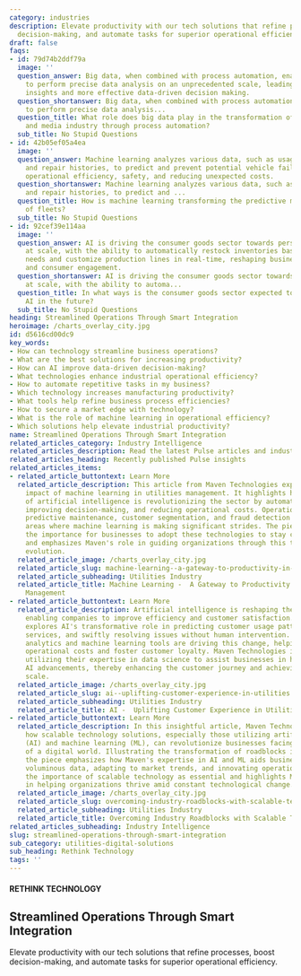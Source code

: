 ```yaml
---
category: industries
description: Elevate productivity with our tech solutions that refine processes, boost
  decision-making, and automate tasks for superior operational efficiency.
draft: false
faqs:
- id: 79d74b2ddf79a
  image: ''
  question_answer: Big data, when combined with process automation, enables businesses
    to perform precise data analysis on an unprecedented scale, leading to strategic
    insights and more effective data-driven decision making.
  question_shortanswer: Big data, when combined with process automation, enables businesses
    to perform precise data analysis...
  question_title: What role does big data play in the transformation of the communication
    and media industry through process automation?
  sub_title: No Stupid Questions
- id: 42b05ef05a4ea
  image: ''
  question_answer: Machine learning analyzes various data, such as usage patterns
    and repair histories, to predict and prevent potential vehicle failures, enhancing
    operational efficiency, safety, and reducing unexpected costs.
  question_shortanswer: Machine learning analyzes various data, such as usage patterns
    and repair histories, to predict and ...
  question_title: How is machine learning transforming the predictive maintenance
    of fleets?
  sub_title: No Stupid Questions
- id: 92cef39e114aa
  image: ''
  question_answer: AI is driving the consumer goods sector towards personalization
    at scale, with the ability to automatically restock inventories based on consumer
    needs and customize production lines in real-time, reshaping business intelligence
    and consumer engagement.
  question_shortanswer: AI is driving the consumer goods sector towards personalization
    at scale, with the ability to automa...
  question_title: In what ways is the consumer goods sector expected to evolve with
    AI in the future?
  sub_title: No Stupid Questions
heading: Streamlined Operations Through Smart Integration
heroimage: /charts_overlay_city.jpg
id: d5616cd00dc9
key_words:
- How can technology streamline business operations?
- What are the best solutions for increasing productivity?
- How can AI improve data-driven decision-making?
- What technologies enhance industrial operational efficiency?
- How to automate repetitive tasks in my business?
- Which technology increases manufacturing productivity?
- What tools help refine business process efficiencies?
- How to secure a market edge with technology?
- What is the role of machine learning in operational efficiency?
- Which solutions help elevate industrial productivity?
name: Streamlined Operations Through Smart Integration
related_articles_category: Industry Intelligence
related_articles_description: Read the latest Pulse articles and industry insights.
related_articles_heading: Recently published Pulse insights
related_articles_items:
- related_article_buttontext: Learn More
  related_article_description: This article from Maven Technologies explores the transformative
    impact of machine learning in utilities management. It highlights how the application
    of artificial intelligence is revolutionizing the sector by automating tasks,
    improving decision-making, and reducing operational costs. Operational efficiencies,
    predictive maintenance, customer segmentation, and fraud detection are among the
    areas where machine learning is making significant strides. The piece underscores
    the importance for businesses to adopt these technologies to stay competitive
    and emphasizes Maven's role in guiding organizations through this technological
    evolution.
  related_article_image: /charts_overlay_city.jpg
  related_article_slug: machine-learning--a-gateway-to-productivity-in-utilities-management
  related_article_subheading: Utilities Industry
  related_article_title: Machine Learning -  A Gateway to Productivity in Utilities
    Management
- related_article_buttontext: Learn More
  related_article_description: Artificial intelligence is reshaping the utility sector,
    enabling companies to improve efficiency and customer satisfaction. This article
    explores AI's transformative role in predicting customer usage patterns, personalizing
    services, and swiftly resolving issues without human intervention. Advanced predictive
    analytics and machine learning tools are driving this change, helping to minimize
    operational costs and foster customer loyalty. Maven Technologies is at the forefront,
    utilizing their expertise in data science to assist businesses in harnessing these
    AI advancements, thereby enhancing the customer journey and achieving value at
    scale.
  related_article_image: /charts_overlay_city.jpg
  related_article_slug: ai--uplifting-customer-experience-in-utilities
  related_article_subheading: Utilities Industry
  related_article_title: AI -  Uplifting Customer Experience in Utilities
- related_article_buttontext: Learn More
  related_article_description: In this insightful article, Maven Technologies showcases
    how scalable technology solutions, especially those utilizing artificial intelligence
    (AI) and machine learning (ML), can revolutionize businesses facing the challenges
    of a digital world. Illustrating the transformation of roadblocks into opportunities,
    the piece emphasizes how Maven's expertise in AI and ML aids businesses in managing
    voluminous data, adapting to market trends, and innovating operations. It underlines
    the importance of scalable technology as essential and highlights Maven's role
    in helping organizations thrive amid constant technological change.
  related_article_image: /charts_overlay_city.jpg
  related_article_slug: overcoming-industry-roadblocks-with-scalable-technology
  related_article_subheading: Utilities Industry
  related_article_title: Overcoming Industry Roadblocks with Scalable Technology
related_articles_subheading: Industry Intelligence
slug: streamlined-operations-through-smart-integration
sub_category: utilities-digital-solutions
sub_heading: Rethink Technology
tags: ''
---
```


#### RETHINK TECHNOLOGY
## Streamlined Operations Through Smart Integration
Elevate productivity with our tech solutions that refine processes, boost decision-making, and automate tasks for superior operational efficiency.